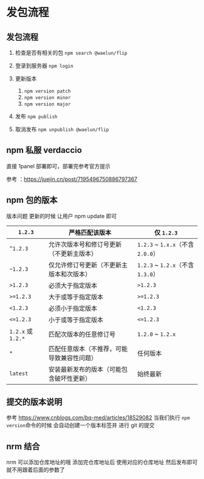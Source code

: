 # 发包流程

## 发包流程

1. 检查是否有相关的包 `npm search @waelun/flip`
2. 登录到服务器 `npm login`
3. 更新版本

   1. `npm version patch`
   2. `npm version minor`
   3. `npm version major`

4. 发布 `npm publish`

5. 取消发布 `npm unpublish @waelun/flip`

## npm 私服 verdaccio

直接 1panel 部署即可，部署完参考官方提示

参考 ：https://juejin.cn/post/7195496750886797367

## npm 包的版本

版本问题 更新的时候 让用户 npm update 即可

| `1.2.3`            | 严格匹配该版本                             | 仅 `1.2.3`                        |
| ------------------ | ------------------------------------------ | --------------------------------- |
| `^1.2.3`           | 允许次版本号和修订号更新（不更新主版本）   | `1.2.3` ~ `1.x.x`（不含 `2.0.0`） |
| `~1.2.3`           | 仅允许修订号更新（不更新主版本和次版本）   | `1.2.3` ~ `1.2.x`（不含 `1.3.0`） |
| `>1.2.3`           | 必须大于指定版本                           | `>1.2.3`                          |
| `>=1.2.3`          | 大于或等于指定版本                         | `>=1.2.3`                         |
| `<1.2.3`           | 必须小于指定版本                           | `<1.2.3`                          |
| `<=1.2.3`          | 小于或等于指定版本                         | `<=1.2.3`                         |
| `1.2.x` 或 `1.2.*` | 匹配次版本的任意修订号                     | `1.2.0` ~ `1.2.x`                 |
| `*`                | 匹配任意版本（不推荐，可能导致兼容性问题） | 任何版本                          |
| `latest`           | 安装最新发布的版本（可能包含破坏性更新）   | 始终最新                          |

## 提交的版本说明

参考 https://www.cnblogs.com/bq-med/articles/18529082
当我们执行 `npm version`命令的时候 会自动创建一个版本标签并 进行 git 的提交

## nrm 结合

nrm 可以添加仓库地址的哦 添加完仓库地址后 使用对应的仓库地址 然后发布即可 就不用跟着后面的参数了